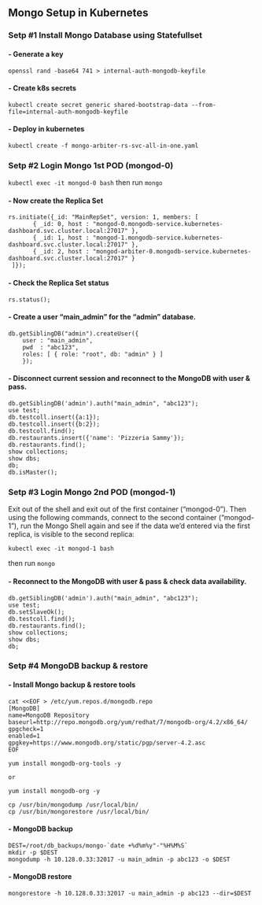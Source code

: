 ## Mongo Setup in Kubernetes

### Setp #1 Install Mongo Database using Statefullset

#### - Generate a key

```openssl rand -base64 741 > internal-auth-mongodb-keyfile```

#### - Create k8s secrets

```kubectl create secret generic shared-bootstrap-data --from-file=internal-auth-mongodb-keyfile```

#### - Deploy in kubernetes

```kubectl create -f mongo-arbiter-rs-svc-all-in-one.yaml```

### Setp #2 Login Mongo 1st POD (mongod-0)

```kubectl exec -it mongod-0 bash```
then run ```mongo```

#### - Now create the Replica Set

```
rs.initiate({_id: "MainRepSet", version: 1, members: [
       { _id: 0, host : "mongod-0.mongodb-service.kubernetes-dashboard.svc.cluster.local:27017" },
       { _id: 1, host : "mongod-1.mongodb-service.kubernetes-dashboard.svc.cluster.local:27017" },
       { _id: 2, host : "mongod-arbiter-0.mongodb-service.kubernetes-dashboard.svc.cluster.local:27017" }
 ]});
```

#### - Check the Replica Set status

```rs.status();```

#### - Create a user “main_admin” for the “admin” database.

```
db.getSiblingDB("admin").createUser({
    user : "main_admin",
    pwd  : "abc123",
    roles: [ { role: "root", db: "admin" } ]
    });
```

#### - Disconnect current session and reconnect to the MongoDB with user & pass.

```
db.getSiblingDB('admin').auth("main_admin", "abc123");
use test;
db.testcoll.insert({a:1});
db.testcoll.insert({b:2});
db.testcoll.find();
db.restaurants.insert({'name': 'Pizzeria Sammy'});
db.restaurants.find();
show collections;
show dbs;
db;
db.isMaster();
```

### Setp #3 Login Mongo 2nd POD (mongod-1)

Exit out of the shell and exit out of the first container (“mongod-0”). 
Then using the following commands, connect to the second container (“mongod-1”), 
run the Mongo Shell again and see if the data we’d entered via the first replica, is visible to the second replica:

```kubectl exec -it mongod-1 bash```

then run ```mongo```

#### - Reconnect to the MongoDB with user & pass & check data availability.

```
db.getSiblingDB('admin').auth("main_admin", "abc123");
use test;
db.setSlaveOk();
db.testcoll.find();
db.restaurants.find();
show collections;
show dbs;
db;
```

### Setp #4 MongoDB backup & restore


#### - Install Mongo backup & restore tools

```
cat <<EOF > /etc/yum.repos.d/mongodb.repo
[MongoDB]
name=MongoDB Repository
baseurl=http://repo.mongodb.org/yum/redhat/7/mongodb-org/4.2/x86_64/
gpgcheck=1
enabled=1
gpgkey=https://www.mongodb.org/static/pgp/server-4.2.asc
EOF

yum install mongodb-org-tools -y

or

yum install mongodb-org -y

cp /usr/bin/mongodump /usr/local/bin/
cp /usr/bin/mongorestore /usr/local/bin/
```

#### - MongoDB  backup 

```
DEST=/root/db_backups/mongo-`date +%d%m%y"-"%H%M%S`
mkdir -p $DEST
mongodump -h 10.128.0.33:32017 -u main_admin -p abc123 -o $DEST
```

#### - MongoDB restore

```mongorestore -h 10.128.0.33:32017 -u main_admin -p abc123 --dir=$DEST```
